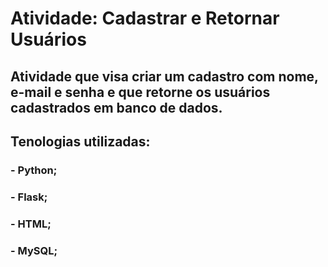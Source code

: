 # Atividade: Cadastrar e Retornar Usuários

## Atividade que visa criar um cadastro com nome, e-mail e senha e que retorne os usuários cadastrados em banco de dados.

## Tenologias utilizadas:

### - Python;
### - Flask;
### - HTML;
### - MySQL;
